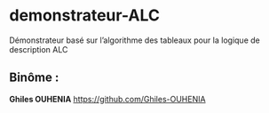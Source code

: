 # demonstrateur-ALC

Démonstrateur basé sur l’algorithme des tableaux pour la logique de description ALC

## Binôme : 
**Ghiles OUHENIA** https://github.com/Ghiles-OUHENIA
